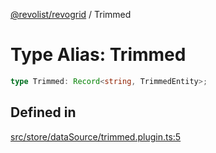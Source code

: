 [@revolist/revogrid](README.md) / Trimmed

# Type Alias: Trimmed

```ts
type Trimmed: Record<string, TrimmedEntity>;
```

## Defined in

[src/store/dataSource/trimmed.plugin.ts:5](https://github.com/revolist/revogrid/blob/60f69439a769536c61ed98c75e87e11124ee6c9c/src/store/dataSource/trimmed.plugin.ts#L5)
